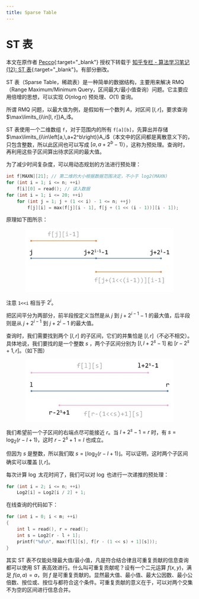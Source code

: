 ```yaml
---
title: Sparse Table
---
```


# ST 表

本文在原作者 [Pecco](https://www.zhihu.com/people/one-seventh){:target="_blank"} 授权下转载于 [知乎专栏 - 算法学习笔记 (12): ST 表](https://zhuanlan.zhihu.com/p/105439034){:target="_blank"}。有部分删改。

ST 表（Sparse Table，稀疏表）是一种简单的数据结构，主要用来解决 RMQ（Range Maximum/Minimum Query，区间最大/最小值查询）问题。它主要应用倍增的思想，可以实现 $O(n\log n)$ 预处理、$O(1)$ 查询。

所谓 RMQ 问题，以最大值为例，是假如有一个数列 $A$，对区间 $[l, r]$，要求查询 $\max\limits_{i\in[l, r]}A_i$。

ST 表使用一个二维数组 `f`，对于范围内的所有 `f[a][b]`，先算出并存储 $\max\limits_{i\in\left[a,\,a+2^b\right)}A_i$（本文中的区间都是离散意义下的，只包含整数，所以此区间也可以写成 $\left[a, a+2^b-1\right)$），这称为预处理。查询时，再利用这些子区间算出待求区间的最大值。

为了减少时间复杂度，可以用动态规划的方法进行预处理：

```cpp
int f[MAXN][21]; // 第二维的大小根据数据范围决定，不小于 log2(MAXN)
for (int i = 1; i <= n; ++i)
    f[i][0] = read(); // 读入数据
for (int i = 1; i <= 20; ++i)
    for (int j = 1; j + (1 << i) - 1 <= n; ++j)
        f[j][i] = max(f[j][i - 1], f[j + (1 << (i - 1))][i - 1]);
```

原理如下图所示：

<div align="center">
<img src="img\sparse-table-init.jpg" width="400px">
</div>

注意 `1<<i` 相当于 $2^i$。

把区间平分为两部分，前半段按定义当然是从 $j$ 到 $j+2^{i-1}-1$ 的最大值，后半段则是从 $j+2^{i-1}$ 到 $j+2^i-1$ 的最大值。

查询时，我们需要找到两个 $[l, r]$ 的子区间，它们的并集恰是 $[l, r]$（不必不相交）。具体地说，我们要找的是一个整数 $s$ ，两个子区间分别为 $[l, l+2^s-1]$ 和 $[r-2^s+1, r]$。（如下图）

<div align="center">
<img src="img\sparse-table-query.jpg" width="400px">
</div>

我们希望前一个子区间的右端点尽可能接近 $r$。当 $l+2^s-1=r$ 时，有 $s = \log_2(r-l+1)$，这时 $r-2^s+1=l$ 也成立。

但因为 $s$ 是整数，所以我们取 $s = \lfloor\log_2(r-l+1)\rfloor$。可以证明，这时两个子区间确实可以覆盖 $[l, r]$。

每次计算 $\log$ 太花时间了，我们可以对 $\log$ 也进行一次递推的预处理：

```cpp
for (int i = 2; i <= n; ++i)
    Log2[i] = Log2[i / 2] + 1;
```

在线查询的代码如下：

```cpp
for (int i = 0; i < m; ++i)
{
    int l = read(), r = read();
    int s = Log2[r - l + 1];
    printf("%d\n", max(f[l][s], f[r - (1 << s) + 1][s]));
}
```

其实 ST 表不仅能处理最大值/最小值，凡是符合结合律且可重复贡献的信息查询都可以使用 ST 表高效进行。什么叫可重复贡献呢？设有一个二元运算 $f(x, y)$，满足 $f(a, a) = a$，则 $f$ 是可重复贡献的。显然最大值、最小值、最大公因数、最小公倍数、按位或、按位与都符合这个条件。可重复贡献的意义在于，可以对两个交集不为空的区间进行信息合并。

